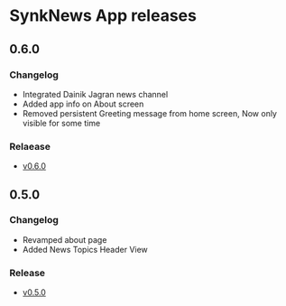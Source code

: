 # SynkNews App releases

## 0.6.0
### Changelog
- Integrated Dainik Jagran news channel
- Added app info on About screen
- Removed persistent Greeting message from home screen, Now only visible for some time

### Relaease
- [v0.6.0](https://github.com/bytesynk/SynkNews/blob/master/SynkNews-v0.6.0.apk)


## 0.5.0
### Changelog
- Revamped about page
- Added News Topics Header View

### Release
- [v0.5.0](https://github.com/bytesynk/SynkNews/blob/master/SynkNews-v0.5.0.apk)
